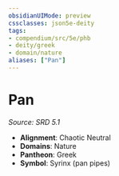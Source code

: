 ```yaml
---
obsidianUIMode: preview
cssclasses: json5e-deity
tags:
- compendium/src/5e/phb
- deity/greek
- domain/nature
aliases: ["Pan"]
---
```

# Pan
*Source: SRD 5.1* 

- **Alignment**: Chaotic Neutral
- **Domains**: Nature
- **Pantheon**: Greek
- **Symbol**: Syrinx (pan pipes)